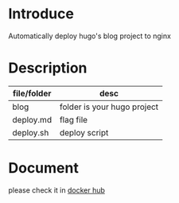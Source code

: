 # Introduce

Automatically deploy hugo's blog project to nginx

# Description

|file/folder|desc|
|--|--|
|blog|folder is your hugo project|
|deploy.md|flag file|
|deploy.sh|deploy script|

# Document

please check it in [docker hub](https://hub.docker.com/r/yysog/hugo-nginx)
